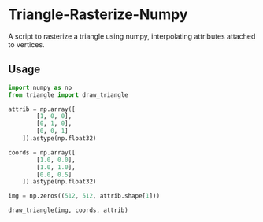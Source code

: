 # Triangle-Rasterize-Numpy

A script to rasterize a triangle using numpy, interpolating attributes attached to vertices.

## Usage

```python
import numpy as np
from triangle import draw_triangle

attrib = np.array([
        [1, 0, 0],
        [0, 1, 0],
        [0, 0, 1]
    ]).astype(np.float32)

coords = np.array([
        [1.0, 0.0],
        [1.0, 1.0],
        [0.0, 0.5]
    ]).astype(np.float32)

img = np.zeros((512, 512, attrib.shape[1]))

draw_triangle(img, coords, attrib)
```
